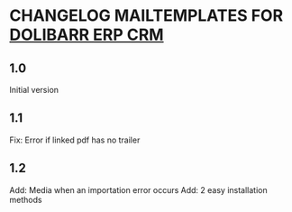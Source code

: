 # CHANGELOG MAILTEMPLATES FOR [DOLIBARR ERP CRM](https://www.dolibarr.org)

## 1.0

Initial version

## 1.1

Fix: Error if linked pdf has no trailer

## 1.2 

Add: Media when an importation error occurs
Add: 2 easy installation methods
